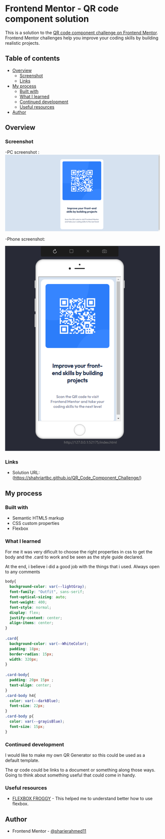 # Frontend Mentor - QR code component solution

This is a solution to the [QR code component challenge on Frontend Mentor](https://www.frontendmentor.io/challenges/qr-code-component-iux_sIO_H). Frontend Mentor challenges help you improve your coding skills by building realistic projects. 

## Table of contents

- [Overview](#overview)
  - [Screenshot](#screenshot)
  - [Links](#links)
- [My process](#my-process)
  - [Built with](#built-with)
  - [What I learned](#what-i-learned)
  - [Continued development](#continued-development)
  - [Useful resources](#useful-resources)
- [Author](#author)


## Overview

### Screenshot

-PC screenshot :
![](./PC_screenshot.png)


-Phone screenshot:

![](./Phone_screenshot.png)



### Links

- Solution URL: (https://shahriartbc.github.io/QR_Code_Component_Challenge/)


## My process

### Built with

- Semantic HTML5 markup
- CSS custom properties
- Flexbox


### What I learned

For me it was very dificult to choose the right properties in css to get the body and the .card to work and be seen as the style guide declared.

At the end, i believe i did a good job with the things that i used.
Always open to any comments


```css
body{
  background-color: var(--lightGray);
  font-family: "Outfit", sans-serif;
  font-optical-sizing: auto;
  font-weight: 400;
  font-style: normal;
  display: flex;
  justify-content: center;
  align-items: center;
}

.card{
  background-color: var(--WhiteColor);
  padding: 18px;
  border-radius: 15px;
  width: 320px;
}

.card-body{
  padding: 20px 15px ;
  text-align: center;
}
.card-body h4{
  color: var(--darkBlue);
  font-size: 22px;
}
.card-body p{
  color: var(--grayisBlue);
  font-size: 15px;
}

```

### Continued development

I would like to make my own QR Generator so this could be used as a default template.

The qr code could be links to a document or something along those ways. Going to think about something useful that could come in handy.

### Useful resources

- [FLEXBOX FROGGY](https://flexboxfroggy.com/#es) - This helped me to understand better how to use flexbox.


## Author

- Frontend Mentor - [@sharierahmed11](https://www.frontendmentor.io/profile/sharierahmed11)

